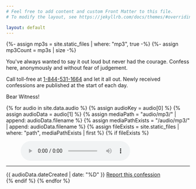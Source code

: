 ```yaml
---
# Feel free to add content and custom Front Matter to this file.
# To modify the layout, see https://jekyllrb.com/docs/themes/#overriding-theme-defaults

layout: default
---
```


{%- assign mp3s = site.static_files | where: "mp3", true -%}
{%- assign mp3Count = mp3s | size -%}

<div class="intro">
    <p>
    You've always wanted to say it out loud but never had the courage. 
    Confess here, anonymously and without fear of judgement.
    </p>
    <p>
    Call toll-free at <a href="tel:1-844-531-1664">1-844-531-1664</a> and let it all out. 
    Newly received confessions are published at the start of each day.
    </p>
</div>

<div class="entry-container">
<div class="entry-header gothic">Bear Witness!</div>

{% for audio in site.data.audio %}
    {% assign audioKey = audio[0] %}
    {% assign audioData = audio[1] %}
    {% assign mediaPath = "audio/mp3/"  | append: audioData.filename %}
    {% assign mediaPathExists = "/audio/mp3/"  | append: audioData.filename %}
    {% assign fileExists = site.static_files | where: "path", mediaPathExists | first %}
    {% if fileExists %}
        <div class="entry">
            <figure class="audio-figure">
                <audio controls src="{{ mediaPath }}" class="audio-player">
                    <a href="{{ mediaPath }}">Download audio</a>  
                </audio>
            </figure>
            <hr />
            <span class="recordingDate">{{ audioData.dateCreated | date: "%D" }}</span>
            <span class="reportLink"><a href="mailto:ianl4d+confessor@gmail.com?subject=Report on {{ audioKey }}">Report this confession</a></span>
        </div>
    {% endif %}
{% endfor %}
</div>

